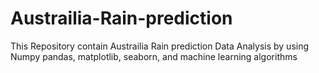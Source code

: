 # Austrailia-Rain-prediction
This Repository contain Austrailia Rain prediction  Data Analysis by using Numpy pandas, matplotlib, seaborn, and machine learning algorithms
